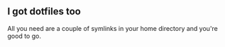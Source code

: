 ## I got dotfiles too

All you need are a couple of symlinks in your home directory and you're good to go.
